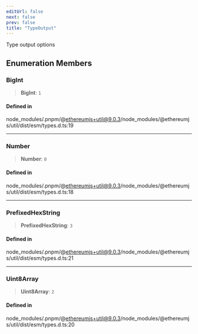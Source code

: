```yaml
---
editUrl: false
next: false
prev: false
title: "TypeOutput"
---
```


Type output options

## Enumeration Members

### BigInt

> **BigInt**: `1`

#### Defined in

node\_modules/.pnpm/@ethereumjs+util@9.0.3/node\_modules/@ethereumjs/util/dist/esm/types.d.ts:19

***

### Number

> **Number**: `0`

#### Defined in

node\_modules/.pnpm/@ethereumjs+util@9.0.3/node\_modules/@ethereumjs/util/dist/esm/types.d.ts:18

***

### PrefixedHexString

> **PrefixedHexString**: `3`

#### Defined in

node\_modules/.pnpm/@ethereumjs+util@9.0.3/node\_modules/@ethereumjs/util/dist/esm/types.d.ts:21

***

### Uint8Array

> **Uint8Array**: `2`

#### Defined in

node\_modules/.pnpm/@ethereumjs+util@9.0.3/node\_modules/@ethereumjs/util/dist/esm/types.d.ts:20
